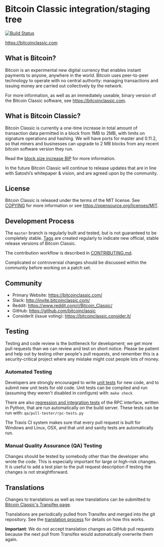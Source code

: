 Bitcoin Classic integration/staging tree
=====================================

[![Build Status](https://travis-ci.org/bitcoinclassic/bitcoinclassic.svg?branch=master)](https://travis-ci.org/bitcoinclassic/bitcoinclassic)

https://bitcoinclassic.com

What is Bitcoin?
----------------

Bitcoin is an experimental new digital currency that enables instant payments to
anyone, anywhere in the world. Bitcoin uses peer-to-peer technology to operate
with no central authority: managing transactions and issuing money are carried
out collectively by the network.

For more information, as well as an immediately useable, binary version of
the Bitcoin Classic software, see https://bitcoinclassic.com.

What is Bitcoin Classic?
------------------------

Bitcoin Classic is currently a one-time increase in total amount of transaction data permitted in a block from 1MB to 2MB, with limits on signature operations and hashing. We will have ports for master and 0.11.2, so that miners and businesses can upgrade to 2 MB blocks from any recent bitcoin software version they run.

Read the [block size increase BIP](https://github.com/gavinandresen/bips/blob/92e1efd0493c1cbde47304c9711f13f413cc9099/bip-bump2mb.mediawiki) for more information.

In the future Bitcoin Classic will continue to release updates that are in line with Satoshi’s whitepaper & vision, and are agreed upon by the community.

License
-------

Bitcoin Classic is released under the terms of the MIT license. See [COPYING](COPYING) for more
information or see https://opensource.org/licenses/MIT.

Development Process
-------------------

The `master` branch is regularly built and tested, but is not guaranteed to be
completely stable. [Tags](https://github.com/bitcoinclassic/bitcoinclassic/tags) are created
regularly to indicate new official, stable release versions of Bitcoin Classic.

The contribution workflow is described in [CONTRIBUTING.md](CONTRIBUTING.md).

Complicated or controversial changes should be discussed within the communtiy before working on a patch set.

Community
---------

- Primary Website: https://bitcoinclassic.com/
- Slack: http://invite.bitcoinclassic.com/
- Reddit: https://www.reddit.com/r/Bitcoin_Classic/
- GitHub: https://github.com/bitcoinclassic
- ConsiderIt (issue voting): https://bitcoinclassic.consider.it/

Testing
-------

Testing and code review is the bottleneck for development; we get more pull
requests than we can review and test on short notice. Please be patient and help out by testing
other people's pull requests, and remember this is a security-critical project where any mistake might cost people
lots of money.

### Automated Testing

Developers are strongly encouraged to write [unit tests](/doc/unit-tests.md) for new code, and to
submit new unit tests for old code. Unit tests can be compiled and run
(assuming they weren't disabled in configure) with: `make check`

There are also [regression and integration tests](/qa) of the RPC interface, written
in Python, that are run automatically on the build server.
These tests can be run with: `qa/pull-tester/rpc-tests.py`

The Travis CI system makes sure that every pull request is built for Windows
and Linux, OSX, and that unit and sanity tests are automatically run.

### Manual Quality Assurance (QA) Testing

Changes should be tested by somebody other than the developer who wrote the
code. This is especially important for large or high-risk changes. It is useful
to add a test plan to the pull request description if testing the changes is
not straightforward.

Translations
------------

Changes to translations as well as new translations can be submitted to
[Bitcoin Classic's Transifex page](https://www.transifex.com/bitcoinclassic/bitcoinclassic/).

Translations are periodically pulled from Transifex and merged into the git repository. See the
[translation process](doc/translation_process.md) for details on how this works.

**Important**: We do not accept translation changes as GitHub pull requests because the next
pull from Transifex would automatically overwrite them again.
